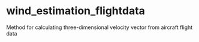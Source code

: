 # wind_estimation_flightdata
Method for calculating three-dimensional velocity vector from aircraft flight data
